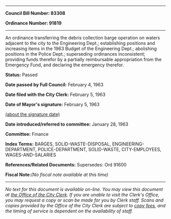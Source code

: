 

********

**Council Bill Number: 83308**
   
**Ordinance Number: 91819**
********

 An ordinance transferring the debris collection barge operation on waters adjacent to the city to the Engineering Dept.; establishing positions and increasing items in the 1963 Budget of the Engineering Dept.; abolishing positions in the Police Dept.; superseding ordinances inconsistent; providing funds therefor by a partially reimbursable appropriation from the Emergency Fund, and declaring the emergency therefor.

**Status:** Passed
   
**Date passed by Full Council:** February 4, 1963
   
**Date filed with the City Clerk:** February 5, 1963
   
**Date of Mayor's signature:** February 5, 1963
   
[(about the signature date)](/~public/approvaldate.htm)
   
   
   
**Date introduced/referred to committee:** January 28, 1963
   
**Committee:** Finance
   
   
**Index Terms:** BARGES, SOLID-WASTE-DISPOSAL, ENGINEERING-DEPARTMENT, POLICE-DEPARTMENT, SOLID-WASTE, CITY-EMPLOYEES, WAGES-AND-SALARIES

**References/Related Documents:** Supersedes: Ord 91600

**Fiscal Note:**_(No fiscal note available at this time)_
********

_No text for this document is available on-line. You may view this document at [the Office of the City Clerk](http://www.seattle.gov/leg/clerk/contactUs.htm). If you are unable to visit the Clerk's Office, you may request a copy or scan be made for you by Clerk staff. Scans and copies provided by the Office of the City Clerk are subject to [copy fees](http://clerk.seattle.gov/~public/clerkfees.htm), and the timing of service is dependent on the availability of staff._

